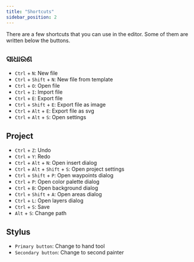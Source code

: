 ```yaml
---
title: "Shortcuts"
sidebar_position: 2
---
```


There are a few shortcuts that you can use in the editor. Some of them are written below the buttons.

## ସାଧାରଣ

* `Ctrl` + `N`: New file
* `Ctrl` + `Shift` + `N`: New file from template
* `Ctrl` + `O`: Open file
* `Ctrl` + `I`: Import file
* `Ctrl` + `E`: Export file
* `Ctrl` + `Shift` + `E`: Export file as image
* `Ctrl` + `Alt` + `E`: Export file as svg
* `Ctrl` + `Alt` + `S`: Open settings

## Project

* `Ctrl` + `Z`: Undo
* `Ctrl` + `Y`: Redo
* `Ctrl` + `Alt` + `N`: Open insert dialog
* `Ctrl` + `Alt` + `Shift` + `S`: Open project settings
* `Ctrl` + `Shift` + `P`: Open waypoints dialog
* `Ctrl` + `P`: Open color palette dialog
* `Ctrl` + `B`: Open background dialog
* `Ctrl` + `Shift` + `A`: Open areas dialog
* `Ctrl` + `L`: Open layers dialog
* `Ctrl` + `S`: Save
* `Alt` + `S`: Change path

## Stylus

* `Primary button`: Change to hand tool
* `Secondary button`: Change to second painter
